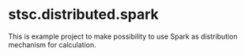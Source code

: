 # stsc.distributed.spark
This is example project to make possibility to use Spark as distribution mechanism for calculation.

